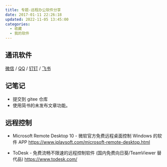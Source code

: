 ```yaml
---
title: 专题-远程办公软件分享
date: 2017-01-11 22:26:18
updated: 2022-11-05 13:45:00
categories:
  - 收藏
  - 我的软件
---
```


## 通讯软件

[微信](https://weixin.qq.com/) / [QQ](https://im.qq.com/) / [钉钉](https://www.dingtalk.com/) / [飞书](https://www.feishu.cn/)

## 记笔记

* 提交到 gitee 仓库
* 使用简书的未发布文章功能。

## 远程控制

* Microsoft Remote Desktop 10 - 微软官方免费远程桌面控制 Windows 的软件 APP
<https://www.iplaysoft.com/microsoft-remote-desktop.html>

* ToDesk - 免费流畅不限速的远程控制软件 (国内免费向日葵/TeamViewer 替代品)
<https://www.todesk.com/>
